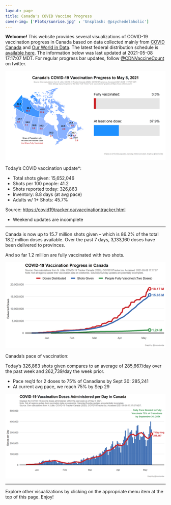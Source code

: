 ```yaml
---
layout: page
title: Canada's COVID Vaccine Progress
cover-img: ['Plots/sunrise.jpg' : 'Unsplash: @psychedelaholic']
---
```

**Welcome!** This website provides several visualizations of COVID-19
vaccination progress in Canada based on data collected mainly from
[COVID Canada](https://covid19tracker.ca/vaccinationtracker.html) and
[Our World in Data](https://ourworldindata.org/covid-vaccinations). The
latest federal distribution schedule is [available
here](https://www.canada.ca/en/public-health/services/diseases/2019-novel-coronavirus-infection/prevention-risks/covid-19-vaccine-treatment/vaccine-rollout.html).
The information below was last updated at 2021-05-08 17:17:07 MDT. For
regular progress bar updates, follow
<a href="https://twitter.com/CDNVaccineCount" class="uri">@CDNVaccineCount</a>
on twitter.

![](Plots/plot_main.png)

Today’s COVID vaccination update\*:

-   Total shots given: 15,652,046
-   Shots per 100 people: 41.2
-   Shots reported today: 326,863
-   Inventory: 8.8 days (at avg pace)
-   Adults w/ 1+ Shots: 45.7%

Source:
<a href="https://covid19tracker.ca/vaccinationtracker.html" class="uri">https://covid19tracker.ca/vaccinationtracker.html</a>

-   Weekend updates are incomplete

------------------------------------------------------------------------

Canada is now up to 15.7 million shots given – which is 86.2% of the
total 18.2 million doses available. Over the past 7 days, 3,133,160
doses have been delivered to provinces.

And so far 1.2 million are fully vaccinated with two shots.

![](Plots/plot_total.png)

Canada’s pace of vaccination:

Today’s 326,863 shots given compares to an average of 285,667/day over
the past week and 262,739/day the week prior.

-   Pace req’d for 2 doses to 75% of Canadians by Sept 30: 285,241
-   At current avg pace, we reach 75% by Sep 29

![](Plots/pace_national.png)

------------------------------------------------------------------------

Explore other visualizations by clicking on the appropriate menu item at
the top of this page. Enjoy!

